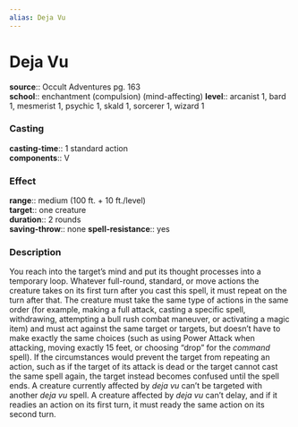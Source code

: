 ```yaml
---
alias: Deja Vu
---
```


# Deja Vu 

**source**:: Occult Adventures pg. 163  
**school**:: enchantment (compulsion) (mind-affecting)
**level**:: arcanist 1, bard 1, mesmerist 1, psychic 1, skald 1, sorcerer 1, wizard 1

### Casting 

**casting-time**:: 1 standard action  
**components**:: V

### Effect 

**range**:: medium (100 ft. + 10 ft./level)  
**target**:: one creature  
**duration**:: 2 rounds  
**saving-throw**:: none
**spell-resistance**:: yes

### Description 

You reach into the target’s mind and put its thought processes into a temporary loop. Whatever full-round, standard, or move actions the creature takes on its first turn after you cast this spell, it must repeat on the turn after that. The creature must take the same type of actions in the same order (for example, making a full attack, casting a specific spell, withdrawing, attempting a bull rush combat maneuver, or activating a magic item) and must act against the same target or targets, but doesn’t have to make exactly the same choices (such as using Power Attack when attacking, moving exactly 15 feet, or choosing “drop” for the *command* spell). If the circumstances would prevent the target from repeating an action, such as if the target of its attack is dead or the target cannot cast the same spell again, the target instead becomes confused until the spell ends. A creature currently affected by *deja vu* can’t be targeted with another *deja vu* spell. A creature affected by *deja vu* can’t delay, and if it readies an action on its first turn, it must ready the same action on its second turn.
